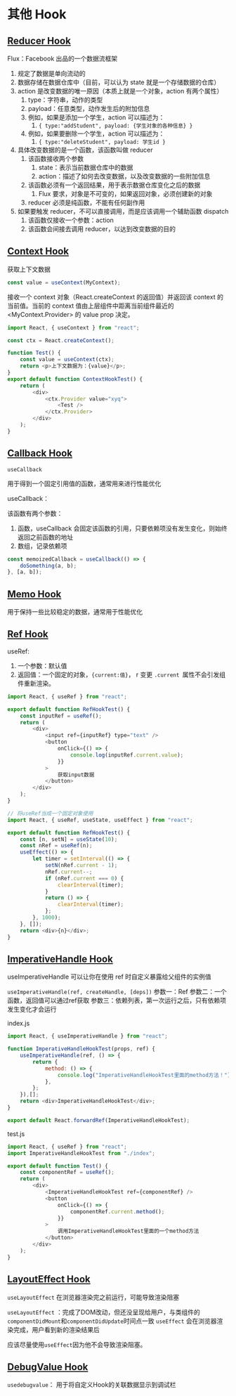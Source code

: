 # 其他 Hook

## [Reducer Hook](https://react.docschina.org/docs/hooks-reference.html#usereducer)

Flux：Facebook 出品的一个数据流框架

1. 规定了数据是单向流动的
2. 数据存储在数据仓库中（目前，可以认为 state 就是一个存储数据的仓库）
3. action 是改变数据的唯一原因（本质上就是一个对象，action 有两个属性）
    1. type：字符串，动作的类型
    2. payload：任意类型，动作发生后的附加信息
    3. 例如，如果是添加一个学生，action 可以描述为：
        1. `{ type:"addStudent", payload: {学生对象的各种信息} }`
    4. 例如，如果要删除一个学生，action 可以描述为：
        1. `{ type:"deleteStudent", payload: 学生id }`
4. 具体改变数据的是一个函数，该函数叫做 reducer
    1. 该函数接收两个参数
        1. state：表示当前数据仓库中的数据
        2. action：描述了如何去改变数据，以及改变数据的一些附加信息
    2. 该函数必须有一个返回结果，用于表示数据仓库变化之后的数据
        1. Flux 要求，对象是不可变的，如果返回对象，必须创建新的对象
    3. reducer 必须是纯函数，不能有任何副作用
5. 如果要触发 reducer，不可以直接调用，而是应该调用一个辅助函数 dispatch
    1. 该函数仅接收一个参数：action
    2. 该函数会间接去调用 reducer，以达到改变数据的目的

## [Context Hook](https://react.docschina.org/docs/hooks-reference.html#usecontext)

获取上下文数据

```js
const value = useContext(MyContext);
```

接收一个 context 对象（React.createContext 的返回值）并返回该 context 的当前值。当前的 context 值由上层组件中距离当前组件最近的 <MyContext.Provider> 的 value prop 决定。

```js
import React, { useContext } from "react";

const ctx = React.createContext();

function Test() {
	const value = useContext(ctx);
	return <p>上下文数据为：{value}</p>;
}
export default function ContextHookTest() {
	return (
		<div>
			<ctx.Provider value="xyq">
				<Test />
			</ctx.Provider>
		</div>
	);
}
```

## [Callback Hook](https://react.docschina.org/docs/hooks-reference.html#usecallback)

`useCallback`

用于得到一个固定引用值的函数，通常用来进行性能优化

useCallback：

该函数有两个参数：

1. 函数，useCallback 会固定该函数的引用，只要依赖项没有发生变化，则始终返回之前函数的地址
2. 数组，记录依赖项

```js
const memoizedCallback = useCallback(() => {
	doSomething(a, b);
}, [a, b]);
```

## [Memo Hook](https://react.docschina.org/docs/hooks-reference.html#usememo)

用于保持一些比较稳定的数据，通常用于性能优化

## [Ref Hook](https://react.docschina.org/docs/hooks-reference.html#useref)

useRef:

1. 一个参数：默认值
2. 返回值：一个固定的对象，`{current:值}`， r 变更 `.current `属性不会引发组件重新渲染。

```js
import React, { useRef } from "react";

export default function RefHookTest() {
	const inputRef = useRef();
	return (
		<div>
			<input ref={inputRef} type="text" />
			<button
				onClick={() => {
					console.log(inputRef.current.value);
				}}
			>
				获取input数据
			</button>
		</div>
	);
}
```

```js
// 将useRef当成一个固定对象使用
import React, { useRef, useState, useEffect } from "react";

export default function RefHookTest() {
	const [n, setN] = useState(10);
	const nRef = useRef(n);
	useEffect(() => {
		let timer = setInterval(() => {
			setN(nRef.current - 1);
			nRef.current--;
			if (nRef.current === 0) {
				clearInterval(timer);
			}
			return () => {
				clearInterval(timer);
			};
		}, 1000);
	}, []);
	return <div>{n}</div>;
}
```

## [ImperativeHandle Hook](https://react.docschina.org/docs/hooks-reference.html#useimperativehandle)

useImperativeHandle 可以让你在使用 ref 时自定义暴露给父组件的实例值

```useImperativeHandle(ref, createHandle, [deps])```
参数一：Ref
参数二：一个函数，返回值可以通过ref获取
参数三：依赖列表，第一次运行之后，只有依赖项发生变化才会运行

index.js

```js
import React, { useImperativeHandle } from "react";

function ImperativeHandleHookTest(props, ref) {
	useImperativeHandle(ref, () => {
		return {
			method: () => {
				console.log("ImperativeHandleHookTest里面的method方法！");
			},
		};
	}),[];
	return <div>ImperativeHandleHookTest</div>;
}

export default React.forwardRef(ImperativeHandleHookTest);
```

test.js

```js
import React, { useRef } from "react";
import ImperativeHandleHookTest from "./index";

export default function Test() {
	const componentRef = useRef();
	return (
		<div>
			<ImperativeHandleHookTest ref={componentRef} />
			<button
				onClick={() => {
					componentRef.current.method();
				}}
			>
				调用ImperativeHandleHookTest里面的一个method方法
			</button>
		</div>
	);
}
```


## [LayoutEffect Hook](https://react.docschina.org/docs/hooks-reference.html#uselayouteffect)

```useLayoutEffect```
在浏览器渲染完之前运行，可能导致渲染阻塞

```useLayoutEffect``` ：完成了DOM改动，但还没呈现给用户，与类组件的```componentDidMount```和```componentDidUpdate```时间点一致
```useEffect``` 会在浏览器渲染完成，用户看到新的渲染结果后

应该尽量使用```useEffect```因为他不会导致渲染阻塞。

## [DebugValue Hook](https://react.docschina.org/docs/hooks-reference.html#usedebugvalue)

```usedebugvalue```：
用于将自定义Hook的关联数据显示到调试栏